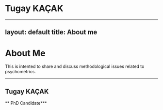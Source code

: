# Tugay KAÇAK
---
layout: default
title: About me
---

# About Me
This is intented to share and discuss methodological issues related to psychometrics.

---

## Tugay KAÇAK
** PhD Candidate***
